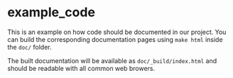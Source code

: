 # example_code

This is an example on how code should be documented in our project. You can build the corresponding documentation pages using
`make html`
inside the `doc/` folder.

The built documentation will be available as `doc/_build/index.html` and should be readable with all common web browers.

